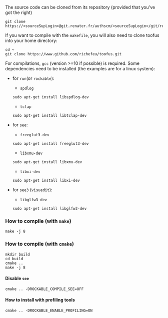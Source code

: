 The source code can be cloned from its repository (provided that you've got the right)

```
git clone https://<sourceSupLogin>@git.renater.fr/authscm/<sourceSupLogin>/git/rockable/rockable.git
```

If you want to compile with the `makefile`, you will also need to clone toofus into your home directory:

```
cd ~
git clone https://www.github.com/richefeu/toofus.git 
```

For compilations, `gcc` (version >=10 if possible) is required.
Some dependencies need to be installed (the examples are for a linux system):

- for `run`(or `rockable`):
 
  - `spdlog`
  
  ```
  sudo apt-get install libspdlog-dev
  ```
  
  - `tclap`
  
  ```
  sudo apt-get install libtclap-dev
  ```

- for `see`:


  - `freeglut3-dev`

  ```
  sudo apt-get install freeglut3-dev 
  ```

  - `libxmu-dev`
  
  ```
  sudo apt-get install libxmu-dev
  ```

  - `libxi-dev`

  ```
  sudo apt-get install libxi-dev
  ```
  
- for `see3` (`visuedit`):

  - `libglfw3-dev`  

  ```
  sudo apt-get install libglfw3-dev
  ```

### How to compile (with `make`)

```
make -j 8
```

### How to compile (with `cmake`)
 
```
mkdir build
cd build
cmake ..
make -j 8
```

#### Disable `see`

```
cmake .. -DROCKABLE_COMPILE_SEE=OFF
```

#### How to install with profiling tools

```
cmake .. -DROCKABLE_ENABLE_PROFILING=ON
```
